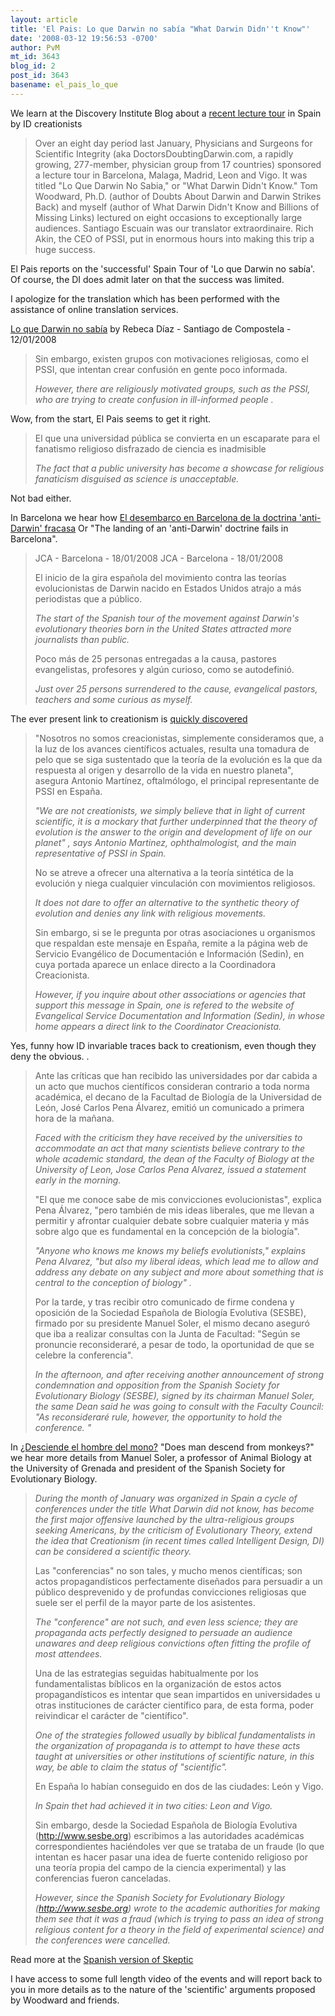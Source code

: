 ```yaml
---
layout: article
title: 'El Pais: Lo que Darwin no sabía "What Darwin Didn''t Know"'
date: '2008-03-12 19:56:53 -0700'
author: PvM
mt_id: 3643
blog_id: 2
post_id: 3643
basename: el_pais_lo_que
---
```

We learn at the Discovery Institute Blog about a [recent lecture tour](http://www.evolutionnews.org/2008/03/a_successful_pssi_lecture_tour.html) in Spain by ID creationists

> Over an eight day period last January, Physicians and Surgeons for Scientific Integrity (aka DoctorsDoubtingDarwin.com, a rapidly growing, 277-member, physician group from 17 countries) sponsored a lecture tour in Barcelona, Malaga, Madrid, Leon and Vigo. It was titled "Lo Que Darwin No Sabia," or "What Darwin Didn't Know." Tom Woodward, Ph.D. (author of Doubts About Darwin and Darwin Strikes Back) and myself (author of What Darwin Didn't Know and Billions of Missing Links) lectured on eight occasions to exceptionally large audiences. Santiago Escuain was our translator extraordinaire. Rich Akin, the CEO of PSSI, put in enormous hours into making this trip a huge success.

El Pais reports on the 'successful' Spain Tour of 'Lo que Darwin no sabía'. Of course, the DI does admit later on that the success was limited. 

I apologize for the translation which has been performed with the assistance of online translation services.

[Lo que Darwin no sabía](http://www.elpais.com/articulo/opinion/Darwin/sabia/elpepuopi/20080112elpepiopi_6/Tes) by Rebeca Díaz - Santiago de Compostela - 12/01/2008

> Sin embargo, existen grupos con motivaciones religiosas, como el PSSI, que intentan crear confusión en gente poco informada.
> 
> _However, there are religiously motivated groups, such as the PSSI, who are trying to create confusion in ill-informed people ._

Wow, from the start, El Pais seems to get it right.

> El que una universidad pública se convierta en un escaparate para el fanatismo religioso disfrazado de ciencia es inadmisible
> 
> _The fact that a public university has become a showcase for religious fanaticism disguised as science is unacceptable._

Not bad either.

In Barcelona we hear how [El desembarco en Barcelona de la doctrina 'anti-Darwin' fracasa](http://www.elpais.com/articulo/cataluna/desembarco/Barcelona/doctrina/anti-Darwin/fracasa/elpepuespcat/20080118elpcat_20/Tes?print=1) Or "The landing of an 'anti-Darwin' doctrine fails in Barcelona".

> JCA - Barcelona - 18/01/2008 JCA - Barcelona - 18/01/2008
> 
> El inicio de la gira española del movimiento contra las teorías evolucionistas de Darwin nacido en Estados Unidos atrajo a más periodistas que a público. 
> 
> _The start of the Spanish tour of the movement against Darwin's evolutionary theories born in the United States attracted more journalists than public._
> 
> Poco más de 25 personas entregadas a la causa, pastores evangelistas, profesores y algún curioso, como se autodefinió. 
> 
> _Just over 25 persons surrendered to the cause, evangelical pastors, teachers and some curious as myself._

The ever present link to creationism is [quickly discovered](http://www.elpais.com/articulo/sociedad/creacionismo/llega/Espana/elpepusoc/20080110elpepisoc_3/Tes)

> "Nosotros no somos creacionistas, simplemente consideramos que, a la luz de los avances científicos actuales, resulta una tomadura de pelo que se siga sustentado que la teoría de la evolución es la que da respuesta al origen y desarrollo de la vida en nuestro planeta", asegura Antonio Martínez, oftalmólogo, el principal representante de PSSI en España.
> 
> _"We are not creationists, we simply believe that in light of current scientific, it is a mockary that further underpinned that the theory of evolution is the answer to the origin and development of life on our planet" , says Antonio Martinez, ophthalmologist, and the main representative of PSSI in Spain._
> 
> No se atreve a ofrecer una alternativa a la teoría sintética de la evolución y niega cualquier vinculación con movimientos religiosos. 
> 
> _It does not dare to offer an alternative to the synthetic theory of evolution and denies any link with religious movements._
> 
> Sin embargo, si se le pregunta por otras asociaciones u organismos que respaldan este mensaje en España, remite a la página web de Servicio Evangélico de Documentación e Información (Sedin), en cuya portada aparece un enlace directo a la Coordinadora Creacionista. 
> 
> _However, if you inquire about other associations or agencies that support this message in Spain, one is refered to the website of Evangelical Service Documentation and Information (Sedin), in whose home appears a direct link to the Coordinator Creacionista._

Yes, funny how ID invariable traces back to creationism, even though they deny the obvious.
.


> Ante las críticas que han recibido las universidades por dar cabida a un acto que muchos científicos consideran contrario a toda norma académica, el decano de la Facultad de Biología de la Universidad de León, José Carlos Pena Álvarez, emitió un comunicado a primera hora de la mañana. 
> 
> _Faced with the criticism they have received by the universities to accommodate an act that many scientists believe contrary to the whole academic standard, the dean of the Faculty of Biology at the University of Leon, Jose Carlos Pena Alvarez, issued a statement early in the morning._
> 
> "El que me conoce sabe de mis convicciones evolucionistas", explica Pena Álvarez, "pero también de mis ideas liberales, que me llevan a permitir y afrontar cualquier debate sobre cualquier materia y más sobre algo que es fundamental en la concepción de la biología". 
> 
> _"Anyone who knows me knows my beliefs evolutionists," explains Pena Alvarez, "but also my liberal ideas, which lead me to allow and address any debate on any subject and more about something that is central to the conception of biology" ._
> 
> Por la tarde, y tras recibir otro comunicado de firme condena y oposición de la Sociedad Española de Biología Evolutiva (SESBE), firmado por su presidente Manuel Soler, el mismo decano aseguró que iba a realizar consultas con la Junta de Facultad: "Según se pronuncie reconsideraré, a pesar de todo, la oportunidad de que se celebre la conferencia". 
> 
> _In the afternoon, and after receiving another announcement of strong condemnation and opposition from the Spanish Society for Evolutionary Biology (SESBE), signed by its chairman Manuel Soler, the same Dean said he was going to consult with the Faculty Council: "As reconsideraré rule, however, the opportunity to hold the conference. "_

In [¿Desciende el hombre del mono?](http://www.elpais.com/articulo/opinion/Desciende/hombre/mono/elpepiopi/20080223elpepiopi_12/Tes) "Does man descend from monkeys?" we hear more details from Manuel Soler, a professor of Animal Biology at the University of Grenada and president of the Spanish Society for Evolutionary Biology. 

> _During the month of January was organized in Spain a cycle of conferences under the title What Darwin did not know, has become the first major offensive launched by the ultra-religious groups seeking Americans, by the criticism of Evolutionary Theory, extend the idea that Creationism (in recent times called Intelligent Design, DI) can be considered a scientific theory._
> 
> Las "conferencias" no son tales, y mucho menos científicas; son actos propagandísticos perfectamente diseñados para persuadir a un público desprevenido y de profundas convicciones religiosas que suele ser el perfil de la mayor parte de los asistentes. 
> 
> _The "conference" are not such, and even less science; they are propaganda acts perfectly designed to persuade an audience unawares and deep religious convictions often fitting the profile of most attendees._
> 
> Una de las estrategias seguidas habitualmente por los fundamentalistas bíblicos en la organización de estos actos propagandísticos es intentar que sean impartidos en universidades u otras instituciones de carácter científico para, de esta forma, poder reivindicar el carácter de "científico". 
> 
> _One of the strategies followed usually by biblical fundamentalists in the organization of propaganda is to attempt to have these acts taught at universities or other institutions of scientific nature, in this way, be able to claim the status of "scientific"._
> 
> En España lo habían conseguido en dos de las ciudades: León y Vigo. 
> 
> _In Spain thet had achieved it in two cities: Leon and Vigo._
> 
> Sin embargo, desde la Sociedad Española de Biología Evolutiva (http://www.sesbe.org) escribimos a las autoridades académicas correspondientes haciéndoles ver que se trataba de un fraude (lo que intentan es hacer pasar una idea de fuerte contenido religioso por una teoría propia del campo de la ciencia experimental) y las conferencias fueron canceladas. 
> 
> _However, since the Spanish Society for Evolutionary Biology (http://www.sesbe.org) wrote to the academic authorities for making them see that it was a fraud (which is trying to pass an idea of strong religious content for a theory in the field of experimental science) and the conferences were cancelled._

Read more at the [Spanish version of Skeptic](http://digital.el-esceptico.org/numero.php?numero=2&amp;anno=2008)

I have access to some full length video of the events and will report back to you in more details as to the nature of the 'scientific' arguments proposed by Woodward and friends.

